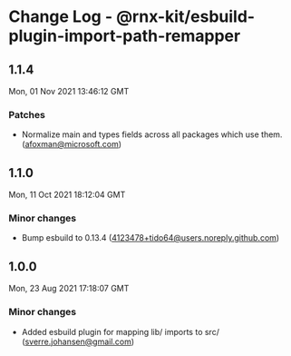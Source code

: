 # Change Log - @rnx-kit/esbuild-plugin-import-path-remapper

## 1.1.4

Mon, 01 Nov 2021 13:46:12 GMT

### Patches

- Normalize main and types fields across all packages which use them. (afoxman@microsoft.com)

## 1.1.0

Mon, 11 Oct 2021 18:12:04 GMT

### Minor changes

- Bump esbuild to 0.13.4 (4123478+tido64@users.noreply.github.com)

## 1.0.0

Mon, 23 Aug 2021 17:18:07 GMT

### Minor changes

- Added esbuild plugin for mapping lib/ imports to src/ (sverre.johansen@gmail.com)
